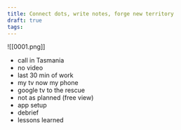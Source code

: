 ```yaml
---
title: Connect dots, write notes, forge new territory
draft: true
tags:
---
```

 ![[0001.png]]
 - call in Tasmania
 - no video
 - last 30 min of work
 - my tv now my phone
 - google tv to the rescue
 - not as planned (free view)
 - app setup
 - debrief
 - lessons learned

